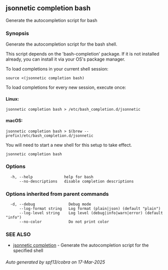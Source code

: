 ## jsonnetic completion bash

Generate the autocompletion script for bash

### Synopsis

Generate the autocompletion script for the bash shell.

This script depends on the 'bash-completion' package.
If it is not installed already, you can install it via your OS's package manager.

To load completions in your current shell session:

	source <(jsonnetic completion bash)

To load completions for every new session, execute once:

#### Linux:

	jsonnetic completion bash > /etc/bash_completion.d/jsonnetic

#### macOS:

	jsonnetic completion bash > $(brew --prefix)/etc/bash_completion.d/jsonnetic

You will need to start a new shell for this setup to take effect.


```
jsonnetic completion bash
```

### Options

```
  -h, --help              help for bash
      --no-descriptions   disable completion descriptions
```

### Options inherited from parent commands

```
  -d, --debug               Debug mode
      --log-format string   Log format (plain|json) (default "plain")
      --log-level string    Log level (debug|info|warn|error) (default "info")
      --no-color            Do not print color
```

### SEE ALSO

* [jsonnetic completion](jsonnetic_completion.md)	 - Generate the autocompletion script for the specified shell

###### Auto generated by spf13/cobra on 17-Mar-2025
